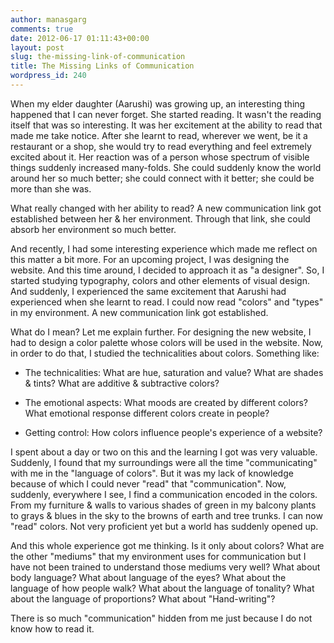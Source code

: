 ```yaml
---
author: manasgarg
comments: true
date: 2012-06-17 01:11:43+00:00
layout: post
slug: the-missing-link-of-communication
title: The Missing Links of Communication
wordpress_id: 240
---
```


When my elder daughter (Aarushi) was growing up, an interesting thing happened that I can never forget. She started reading. It wasn't the reading itself that was so interesting. It was her excitement at the ability to read that made me take notice. After she learnt to read, wherever we went, be it a restaurant or a shop, she would try to read everything and feel extremely excited about it. Her reaction was of a person whose spectrum of visible things suddenly increased many-folds. She could suddenly know the world around her so much better; she could connect with it better; she could be more than she was.

What really changed with her ability to read? A new communication link got established between her & her environment. Through that link, she could absorb her environment so much better.

And recently, I had some interesting experience which made me reflect on this matter a bit more. For an upcoming project, I was designing the website. And this time around, I decided to approach it as "a designer". So, I started studying typography, colors and other elements of visual design. And suddenly, I experienced the same excitement that Aarushi had experienced when she learnt to read. I could now read "colors" and "types" in my environment. A new communication link got established.

What do I mean? Let me explain further. For designing the new website, I had to design a color palette whose colors will be used in the website. Now, in order to do that, I studied the technicalities about colors. Something like:



	
  * The technicalities: What are hue, saturation and value? What are shades & tints? What are additive & subtractive colors?

	
  * The emotional aspects: What moods are created by different colors? What emotional response different colors create in people?

	
  * Getting control: How colors influence people's experience of a website?


I spent about a day or two on this and the learning I got was very valuable. Suddenly, I found that my surroundings were all the time "communicating" with me in the "language of colors". But it was my lack of knowledge because of which I could never "read" that "communication". Now, suddenly, everywhere I see, I find a communication encoded in the colors. From my furniture & walls to various shades of green in my balcony plants to grays & blues in the sky to the browns of earth and tree trunks. I can now "read" colors. Not very proficient yet but a world has suddenly opened up.

And this whole experience got me thinking. Is it only about colors? What are the other "mediums" that my environment uses for communication but I have not been trained to understand those mediums very well? What about body language? What about language of the eyes? What about the language of how people walk? What about the language of tonality? What about the language of proportions? What about "Hand-writing"?

There is so much "communication" hidden from me just because I do not know how to read it.
